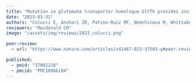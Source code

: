 ```yaml
---
title: "Mutation in glutamate transporter homologue GltTk provides insights into pathologic mechanism of episodic ataxia 6"
date: "2023-03-31"
authors: "Colucci E, Anshari ZR, Patino-Ruiz MF, Nemchinova M, Whittaker J, Slotboom DJ, Guskov A"
reviewers: "Macdonald CM"
image: "/assets/img/reviews/2023_colucci.png"

peer-review:
  - url: "https://www.nature.com/articles/s41467-023-37503-y#peer-review"

published:
  - pmid: "37002226"
  - pmcid: "PMC10066184"
---
```

